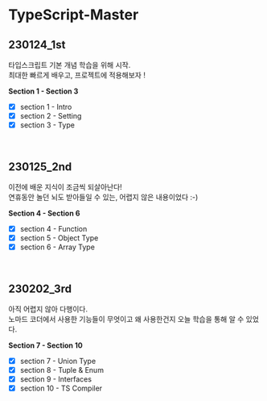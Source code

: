 # TypeScript-Master

## 230124_1st

타입스크립트 기본 개념 학습을 위해 시작.  
최대한 빠르게 배우고, 프로젝트에 적용해보자 !

**Section 1 - Section 3**
- [x] section 1 - Intro
- [x] section 2 - Setting
- [x] section 3 - Type

<br/>

## 230125_2nd

이전에 배운 지식이 조금씩 되살아난다!  
연휴동안 놀던 뇌도 받아들일 수 있는, 어렵지 않은 내용이었다 :-)  

**Section 4 - Section 6**
- [x] section 4 - Function
- [x] section 5 - Object Type
- [x] section 6 - Array Type

<br/>

## 230202_3rd

아직 어렵지 않아 다행이다.  
노마드 코더에서 사용한 기능들이 무엇이고 왜 사용한건지 오늘 학습을 통해 알 수 있었다.  

**Section 7 - Section 10**
- [x] section 7 - Union Type
- [x] section 8 - Tuple & Enum
- [x] section 9 - Interfaces
- [x] section 10 - TS Compiler

<br/>